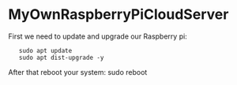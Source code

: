 # MyOwnRaspberryPiCloudServer
First we need to update and upgrade our Raspberry pi:

       sudo apt update
       sudo apt dist-upgrade -y

After that reboot your system:
       sudo reboot
       
       

